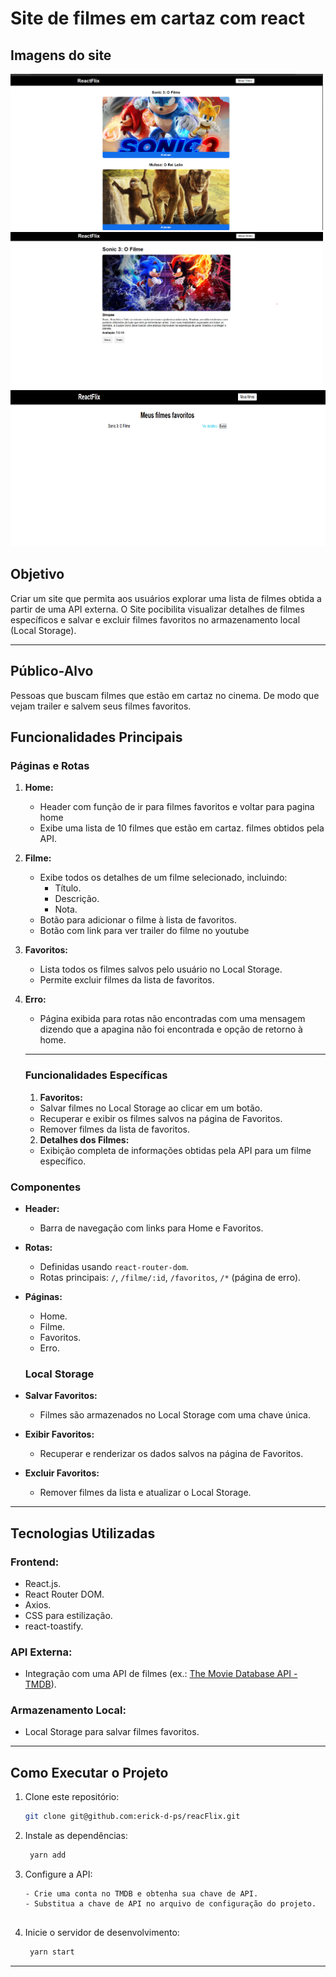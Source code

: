 # **Site de filmes em cartaz com react** 
## **Imagens do site**

<p aling="center">
<img width="500" height="250" src="src/Img/Captura de tela 2025-01-14 183511.png">
<img width="500" height="250" src="src/Img/Captura de tela 2025-01-14 183545.png">
<img width="700" height="250" src="src/Img/Captura de tela 2025-01-14 183626.png">
</p>

## **Objetivo**

Criar um site que permita aos usuários explorar uma lista de filmes obtida a partir de uma API externa. O Site pocibilita visualizar detalhes de filmes específicos e salvar e excluir filmes favoritos no armazenamento local (Local Storage).

---
## **Público-Alvo**

Pessoas que buscam filmes que estão em cartaz no cinema. De modo que vejam trailer e salvem seus filmes favoritos.

## **Funcionalidades Principais**

### **Páginas e Rotas**

1. **Home:**
   - Header com função de ir para filmes favoritos e voltar para pagina home
   - Exibe uma lista de 10 filmes que estão em cartaz. filmes obtidos pela API.
2. **Filme:**
   - Exibe todos os detalhes de um filme selecionado, incluindo:
     - Título.
     - Descrição.
     - Nota.
   - Botão para adicionar o filme à lista de favoritos.
   - Botão com link para ver trailer do filme no youtube 
3. **Favoritos:**
   - Lista todos os filmes salvos pelo usuário no Local Storage.
   - Permite excluir filmes da lista de favoritos.
4. **Erro:**
   - Página exibida para rotas não encontradas com uma mensagem dizendo que a apagina não foi encontrada e opção de retorno à home.

   ---

   ### **Funcionalidades Específicas**

   1. **Favoritos:**
   - Salvar filmes no Local Storage ao clicar em um botão.
   - Recuperar e exibir os filmes salvos na página de Favoritos.
   - Remover filmes da lista de favoritos.
   2.  **Detalhes dos Filmes:**
   - Exibição completa de informações obtidas pela API para um filme específico.

### **Componentes**

- **Header:**
  - Barra de navegação com links para Home e Favoritos.
- **Rotas:**
  - Definidas usando `react-router-dom`.
  - Rotas principais: `/`, `/filme/:id`, `/favoritos`, `/*` (página de erro).
- **Páginas:**
  - Home.
  - Filme.
  - Favoritos.
  - Erro.

  ### **Local Storage**

- **Salvar Favoritos:**
  - Filmes são armazenados no Local Storage com uma chave única.
- **Exibir Favoritos:**
  - Recuperar e renderizar os dados salvos na página de Favoritos.
- **Excluir Favoritos:**
  - Remover filmes da lista e atualizar o Local Storage.

---

## **Tecnologias Utilizadas**

### **Frontend:**

- React.js.
- React Router DOM.
- Axios.
- CSS para estilização.
- react-toastify.

### **API Externa:**

- Integração com uma API de filmes (ex.: [The Movie Database API - TMDB](https://www.themoviedb.org/)).

### **Armazenamento Local:**

- Local Storage para salvar filmes favoritos.

---

## **Como Executar o Projeto**

1. Clone este repositório:
   ```bash
   git clone git@github.com:erick-d-ps/reacFlix.git

2. Instale as dependências:
   ```bash
    yarn add

3. Configure a API:
   ```
   - Crie uma conta no TMDB e obtenha sua chave de API.
   - Substitua a chave de API no arquivo de configuração do projeto.
    
4. Inicie o servidor de desenvolvimento:
   ```bash
    yarn start

---


